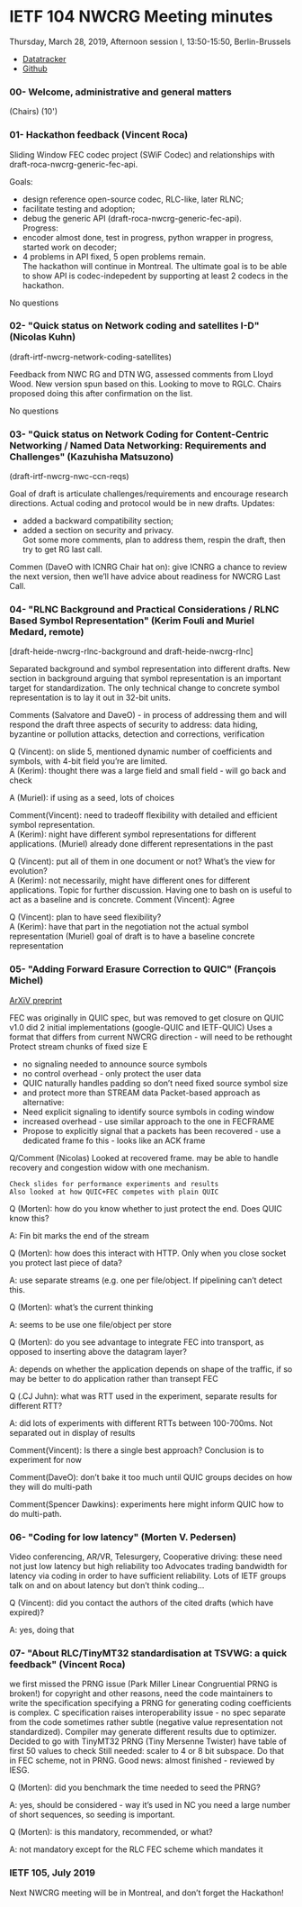 # IETF 104 NWCRG Meeting minutes

Thursday, March 28, 2019, Afternoon session I, 13:50-15:50, Berlin-Brussels

* [Datatracker](https://datatracker.ietf.org/rg/nwcrg/) 
* [Github](https://github.com/irtf-nwcrg/rg-materials/)



### 00- Welcome, administrative and general matters
(Chairs) (10')

### 01- Hackathon feedback (Vincent Roca)

Sliding Window FEC codec project (SWiF Codec) and relationships with draft-roca-nwcrg-generic-fec-api.

Goals:    
 - design reference open-source codec, RLC-like, later RLNC;    
 - facilitate testing and adoption;    
 - debug the generic API (draft-roca-nwcrg-generic-fec-api).    
Progress:    
 - encoder almost done, test in progress, python wrapper in progress, started work on decoder;    
 - 4 problems in API fixed, 5 open problems remain.    
The hackathon will continue in Montreal.
The ultimate goal is to be able to show API is codec-indepedent by supporting at least 2 codecs in the hackathon.

No questions


### 02- "Quick status on Network coding and satellites I-D" (Nicolas Kuhn)
(draft-irtf-nwcrg-network-coding-satellites)

Feedback from NWC RG and DTN WG, assessed comments from Lloyd Wood.
New version spun based on this.
Looking to move to RGLC. Chairs proposed doing this after confirmation on the list.

No questions


### 03- "Quick status on Network Coding for Content-Centric Networking / Named Data Networking: Requirements and Challenges" (Kazuhisha Matsuzono)
(draft-irtf-nwcrg-nwc-ccn-reqs)    

Goal of draft is articulate challenges/requirements and encourage research directions.
Actual coding and protocol would be in new drafts.
Updates:    
 - added a backward compatibility section;     
 - added a section on security and privacy.     
Got some more comments, plan to address them, respin the draft, then try to get RG last call.

Commen (DaveO with ICNRG Chair hat on): give ICNRG a chance to review the next version, then we’ll have advice about readiness for NWCRG Last Call.


### 04- "RLNC Background and Practical Considerations / RLNC Based Symbol Representation" (Kerim Fouli and Muriel Medard, remote)
[draft-heide-nwcrg-rlnc-background and draft-heide-nwcrg-rlnc]

Separated background and symbol representation into different drafts.
New section in background arguing that symbol representation is an important target for standardization.
The only technical change to concrete symbol representation is to lay it out in 32-bit units.

Comments (Salvatore and DaveO) - in process of addressing them and will respond the draft
three aspects of security to address: data hiding, byzantine or pollution attacks, detection and corrections, verification

Q (Vincent): on slide 5, mentioned dynamic number of coefficients and symbols, with 4-bit field you’re are limited.    
A (Kerim): thought there was a large field and small field - will go back and check

A (Muriel): if using as a seed, lots of choices

Comment(Vincent): need to tradeoff flexibility with detailed and efficient symbol representation.    
A (Kerim): night have different symbol representations for different applications. (Muriel) already done different representations in the past

Q (Vincent): put all of them in one document or not? What’s the view for evolution?    
A (Kerim): not necessarily, might have different ones for different applications. Topic for further discussion. Having one to bash on is useful to act as a baseline and is concrete.
Comment (Vincent): Agree

Q (Vincent): plan to have seed flexibility?    
A (Kerim): have that part in the negotiation not the actual symbol representation (Muriel) goal of  draft is to have a baseline concrete representation


### 05- "Adding Forward Erasure Correction to QUIC" (François Michel)
[ArXiV preprint](https://arxiv.org/pdf/1809.04822.pdf)

FEC was originally in QUIC spec, but was removed to get closure on QUIC v1.0
did 2 initial implementations (google-QUIC and IETF-QUIC)
Uses a format that differs from current NWCRG direction - will need to be rethought
Protect stream chunks of fixed size E
-   no signaling needed to announce source symbols
-   no control overhead - only protect the user data
-   QUIC naturally handles padding so don’t need fixed source symbol size
-   and protect more than STREAM data
Packet-based approach as alternative:
-   Need explicit signaling to identify source symbols in coding window
-   increased overhead - use similar approach to the one in FECFRAME
-   Propose to explicitly signal that a packets has been recovered - use a dedicated frame fo this - looks like an ACK frame

Q/Comment (Nicolas) Looked at recovered frame. may be able to handle recovery and congestion widow with one mechanism.

    Check slides for performance experiments and results
    Also looked at how QUIC+FEC competes with plain QUIC

Q (Morten): how do you know whether to just protect the end. Does QUIC know this? 

A: Fin bit marks the end of the stream

Q (Morten): how does this interact with HTTP. Only when you close socket you protect last piece of data?

A: use separate streams (e.g. one per file/object. If pipelining can’t detect this.

Q (Morten): what’s the current thinking

A: seems to be use one file/object per store

Q (Morten): do you see advantage to integrate FEC into transport, as opposed to inserting above the datagram layer?

A: depends on whether the application depends on shape of the traffic, if so may be better to do application rather than transept FEC

Q (.CJ Juhn): what was RTT used in the experiment, separate results for different RTT?

A: did lots of experiments with different RTTs between 100-700ms. Not separated out in display of results

Comment(Vincent): Is there a single best approach? Conclusion is to experiment for now

Comment(DaveO): don’t bake it too much until QUIC groups decides on how they will do multi-path

Comment(Spencer Dawkins): experiments here might inform QUIC how to do multi-path.


### 06- "Coding for low latency" (Morten V. Pedersen) 

Video conferencing, AR/VR, Telesurgery, Cooperative driving: these need not just low latency but high reliability too
Advocates trading bandwidth for latency via coding in order to have sufficient reliability. 
Lots of IETF groups talk on and on about latency but don’t think coding…

Q (Vincent): did you contact the authors of the cited drafts (which have expired)?

A: yes, doing that


### 07- "About RLC/TinyMT32 standardisation at TSVWG: a quick feedback" (Vincent Roca)

we first missed the PRNG issue (Park Miller Linear Congruential PRNG is broken!)
for copyright and other reasons, need the code maintainers to write the specification 
specifying a PRNG for generating coding coefficients is complex. C specification raises interoperability issue - no spec separate from the code
sometimes rather subtle (negative value representation not standardized). Compiler may generate different results due to optimizer.
Decided to go with TinyMT32 PRNG (Tiny Mersenne Twister)
have table of first 50 values to check
Still needed: scaler to 4 or 8 bit subspace. Do that in FEC scheme, not in PRNG.
Good news: almost finished - reviewed by IESG.

Q (Morten): did you benchmark the time needed to seed the PRNG?

A: yes, should be considered - way it’s used in NC you need a large number of short sequences, so seeding is important.

Q (Morten): is this mandatory, recommended, or what?

A: not mandatory except for the RLC FEC scheme which mandates it


### IETF 105, July 2019

Next NWCRG meeting will be in Montreal, and don’t forget the Hackathon!


